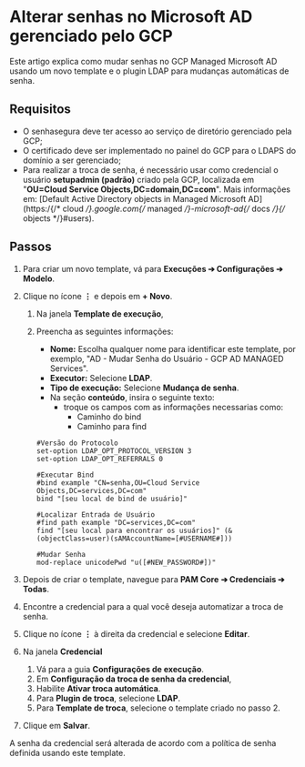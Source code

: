 # Alterar senhas no Microsoft AD gerenciado pelo GCP

Este artigo explica como mudar senhas no GCP Managed Microsoft AD usando um novo template e o plugin LDAP para mudanças automáticas de senha.

## Requisitos

- O senhasegura deve ter acesso ao serviço de diretório gerenciado pela GCP;
- O certificado deve ser implementado no painel do GCP para o LDAPS do domínio a ser gerenciado;
- Para realizar a troca de senha, é necessário usar como credencial o usuário **setupadmin (padrão)** criado pela GCP, localizada em "**OU=Cloud Service Objects,DC=domain,DC=com**". Mais informações em: [Default Active Directory objects in Managed Microsoft AD](https:/{/* cloud */}.google.com{/* managed */}-microsoft-ad{/* docs */}{/* objects */}#users).

## Passos

1. Para criar um novo template, vá para **Execuções ➔ Configurações ➔ Modelo**.
2. Clique no ícone **⋮** e depois em **+ Novo**.
    1. Na janela **Template de execução**,
    2. Preencha as seguintes informações:
        - **Nome:** Escolha qualquer nome para identificar este template, por exemplo, "AD - Mudar Senha do Usuário - GCP AD MANAGED Services".
        - **Executor:** Selecione **LDAP**.
        - **Tipo de execução:** Selecione **Mudança de senha**.
        - Na seção **conteúdo**, insira o seguinte texto:
            - troque os campos com as informações necessarias como:
                - Caminho do bind
                - Caminho para find
    
        ```
        #Versão do Protocolo
        set-option LDAP_OPT_PROTOCOL_VERSION 3
        set-option LDAP_OPT_REFERRALS 0

        #Executar Bind
        #bind example "CN=senha,OU=Cloud Service Objects,DC=services,DC=com"
        bind "[seu local de bind de usuário]"

        #Localizar Entrada de Usuário
        #find path example "DC=services,DC=com"
        find "[seu local para encontrar os usuários]" (&(objectClass=user)(sAMAccountName=[#USERNAME#]))

        #Mudar Senha
        mod-replace unicodePwd "u([#NEW_PASSWORD#])"

        ```
    
3. Depois de criar o template, navegue para **PAM Core** **➔ Credenciais ➔ Todas**.
4. Encontre a credencial para a qual você deseja automatizar a troca de senha.
5. Clique no ícone **⋮** à direita da credencial e selecione **Editar**.
6. Na janela **Credencial**
    1. Vá para a guia **Configurações de execução**.
    2. Em **Configuração da troca de senha da credencial**,
    3. Habilite **Ativar troca automática**.
    4. Para **Plugin de troca**, selecione **LDAP**.
    5. Para **Template de troca**, selecione o template criado no passo 2.
7. Clique em **Salvar**.

A senha da credencial será alterada de acordo com a política de senha definida usando este template.